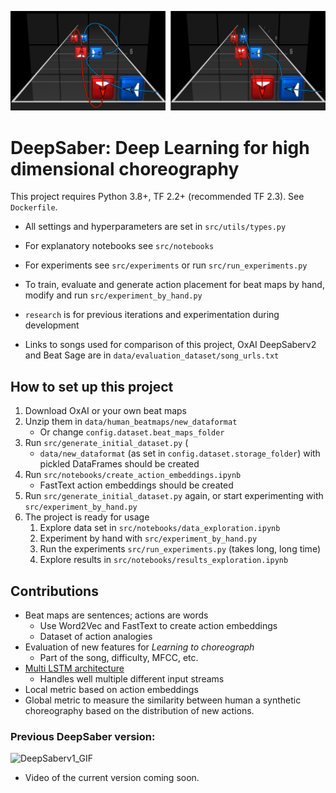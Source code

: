 ![Good and poor flow](misc/action_flow_horizontal.png)

# DeepSaber: Deep Learning for high dimensional choreography

This project requires Python 3.8+, TF 2.2+ (recommended TF 2.3). See `Dockerfile`.

- All settings and hyperparameters are set in `src/utils/types.py`
- For explanatory notebooks see `src/notebooks`
- For experiments see `src/experiments` or run `src/run_experiments.py`
- To train, evaluate and generate action placement for beat maps by hand, modify and run `src/experiment_by_hand.py`

- `research` is for previous iterations and experimentation during development  
- Links to songs used for comparison of this project, OxAI DeepSaberv2 and Beat Sage are in `data/evaluation_dataset/song_urls.txt`

## How to set up this project
1. Download OxAI or your own beat maps
2. Unzip them in `data/human_beatmaps/new_dataformat` 
    - Or change `config.dataset.beat_maps_folder`
3. Run `src/generate_initial_dataset.py` (
    - `data/new_dataformat` (as set in `config.dataset.storage_folder`) with pickled DataFrames should be created
4. Run `src/notebooks/create_action_embeddings.ipynb`
    - FastText action embeddings should be created
5. Run `src/generate_initial_dataset.py` again, or start experimenting with `src/experiment_by_hand.py`
6. The project is ready for usage
    1. Explore data set in `src/notebooks/data_exploration.ipynb`
    2. Experiment by hand with `src/experiment_by_hand.py`
    3. Run the experiments `src/run_experiments.py` (takes long, long time)
    4. Explore results in `src/notebooks/results_exploration.ipynb`
    
## Contributions
- Beat maps are sentences; actions are words
    - Use Word2Vec and FastText to create action embeddings
    - Dataset of action analogies
- Evaluation of new features for _Learning to choreograph_
    - Part of the song, difficulty, MFCC, etc.
- [Multi LSTM architecture](misc/multi_lstm.pdf)
    - Handles well multiple different input streams
- Local metric based on action embeddings
- Global metric to measure the similarity between human a synthetic choreography based on the distribution of new actions.

### Previous DeepSaber version:
![DeepSaberv1_GIF](misc/DeepSaber_long.gif)

- Video of the current version coming soon.